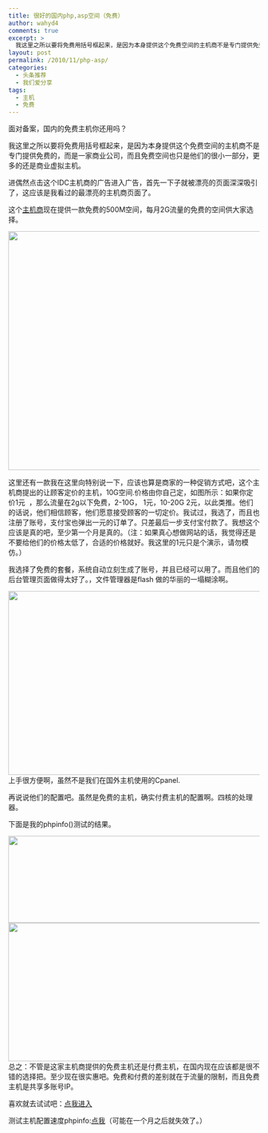```yaml
---
title: 很好的国内php,asp空间（免费）
author: wahyd4
comments: true
excerpt: >
  我这里之所以要将免费用括号框起来，是因为本身提供这个免费空间的主机商不是专门提供免费的，而是一家商业公司，而且免费空间也只是他们的很小一部分，更多的还是商业虚拟主机。
layout: post
permalink: /2010/11/php-asp/
categories:
  - 头条推荐
  - 我们爱分享
tags:
  - 主机
  - 免费
---
```

面对备案，国内的免费主机你还用吗？

我这里之所以要将免费用括号框起来，是因为本身提供这个免费空间的主机商不是专门提供免费的，而是一家商业公司，而且免费空间也只是他们的很小一部分，更多的还是商业虚拟主机。

进偶然点击这个IDC主机商的广告进入广告，首先一下子就被漂亮的页面深深吸引了，这应该是我看过的最漂亮的主机商页面了。

这个<a href="http://www.ewsidc.com/Home/hosting#" target="_blank">主机商</a>现在提供一款免费的500M空间，每月2G流量的免费的空间供大家选择。

[<img class="aligncenter size-full wp-image-926" title="11-21-5_conew1" src="/images/2010/11/11-21-5_conew1.jpg" alt="" width="600" height="478" />][1]

这里还有一款我在这里向特别说一下，应该也算是商家的一种促销方式吧，这个主机商提出的让顾客定价的主机，10G空间.价格由你自己定，如图所示：如果你定价1元  ，那么流量在2g以下免费，2-10G， 1元，10-20G 2元，以此类推。他们的话说，他们相信顾客，他们愿意接受顾客的一切定价。我试过，我选了，而且也注册了账号，支付宝也弹出一元的订单了。只差最后一步支付宝付款了。我想这个应该是真的吧，至少第一个月是真的。（注：如果真心想做网站的话，我觉得还是不要给他们的价格太低了，合适的价格就好。我这里的1元只是个演示，请勿模仿。）

我选择了免费的套餐，系统自动立刻生成了账号，并且已经可以用了。而且他们的后台管理页面做得太好了。，文件管理器是flash 做的华丽的一塌糊涂啊。

[<img class="aligncenter size-full wp-image-927" title="11-21-1_conew1" src="/images/2010/11/11-21-1_conew1.jpg" alt="" width="779" height="368" />][2]上手很方便啊，虽然不是我们在国外主机使用的Cpanel.

再说说他们的配置吧。虽然是免费的主机，确实付费主机的配置啊。四核的处理器。

下面是我的phpinfo()测试的结果。

[<img class="aligncenter size-full wp-image-928" title="11-21-2_conew1" src="/images/2010/11/11-21-2_conew1.jpg" alt="" width="1285" height="174" />][3][<img class="aligncenter size-full wp-image-929" title="11-21-3_conew1" src="/images/2010/11/11-21-3_conew1.jpg" alt="" width="899" height="277" />][4]总之：不管是这家主机商提供的免费主机还是付费主机，在国内现在应该都是很不错的选择把。至少现在很实惠吧。免费和付费的差别就在于流量的限制，而且免费主机是共享多账号IP。

喜欢就去试试吧：<a href="http://www.ewsidc.com/Home/hosting#" target="_blank">点我进入</a>

测试主机配置速度phpinfo:<a href="http://9565.ipc.la/i.php" target="_blank">点我</a>（可能在一个月之后就失效了。）

 [1]: /images/2010/11/11-21-5_conew1.jpg
 [2]: /images/2010/11/11-21-1_conew1.jpg
 [3]: /images/2010/11/11-21-2_conew1.jpg
 [4]: /images/2010/11/11-21-3_conew1.jpg

